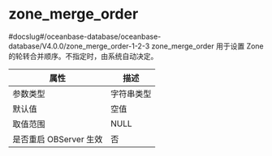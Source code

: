 zone_merge_order 
=====================================
#docslug#/oceanbase-database/oceanbase-database/V4.0.0/zone_merge_order-1-2-3
zone_merge_order 用于设置 Zone 的轮转合并顺序。不指定时，由系统自动决定。


|      **属性**      | **描述** |
|------------------|--------|
| 参数类型             | 字符串类型  |
| 默认值              | 空值     |
| 取值范围             | NULL   |
| 是否重启 OBServer 生效 | 否      |


